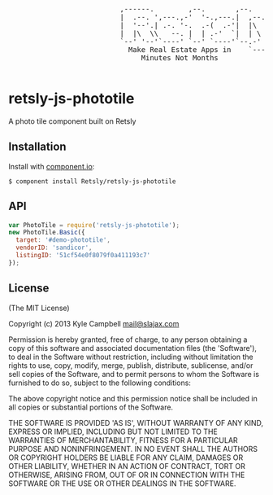 <pre>
                          ,------.        ,--.       ,--.
                          |  .--. ',---.,-'  '-.,---.|  ,--. ,--.
                          |  '--'.| .-. '-.  .-(  .-'|  |\  '  /
                          |  |\  \\   --. |  | .-'  `|  | \   '
                          `--' '--'`----' `--' `----'`--.-'  /
                            Make Real Estate Apps in    `---'
                               Minutes Not Months

</pre>

# retsly-js-phototile

  A photo tile component built on Retsly

## Installation

  Install with [component.io](http://github.com/component/component):

    $ component install Retsly/retsly-js-phototile

## API

```javascript
var PhotoTile = require('retsly-js-phototile');
new PhotoTile.Basic({
  target: '#demo-phototile',
  vendorID: 'sandicor',
  listingID: '51cf54e0f8079f0a411193c7'
});
```

## License

(The MIT License)

Copyright (c) 2013 Kyle Campbell <mail@slajax.com>

Permission is hereby granted, free of charge, to any person obtaining a copy of this software and associated documentation files (the 'Software'), to deal in the Software without restriction, including without limitation the rights to use, copy, modify, merge, publish, distribute, sublicense, and/or sell copies of the Software, and to permit persons to whom the Software is furnished to do so, subject to the following conditions:

The above copyright notice and this permission notice shall be included in all copies or substantial portions of the Software.

THE SOFTWARE IS PROVIDED 'AS IS', WITHOUT WARRANTY OF ANY KIND, EXPRESS OR IMPLIED, INCLUDING BUT NOT LIMITED TO THE WARRANTIES OF MERCHANTABILITY, FITNESS FOR A PARTICULAR PURPOSE AND NONINFRINGEMENT. IN NO EVENT SHALL THE AUTHORS OR COPYRIGHT HOLDERS BE LIABLE FOR ANY CLAIM, DAMAGES OR OTHER LIABILITY, WHETHER IN AN ACTION OF CONTRACT, TORT OR OTHERWISE, ARISING FROM, OUT OF OR IN CONNECTION WITH THE SOFTWARE OR THE USE OR OTHER DEALINGS IN THE SOFTWARE.
